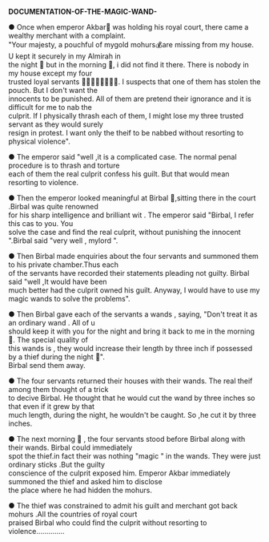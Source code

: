 **DOCUMENTATION-OF-THE-MAGIC-WAND-**

● Once when emperor Akbar🤴 was holding his royal court, there came a wealthy merchant with a complaint.             
"Your majesty, a pouchful of mygold mohurs💰are missing from my house. U kept it securely in my Almirah in                     
the night 🌃 but in the morning 🌄, i did not find it there. There is nobody in my house except my four              
trusted loyal servants 👨‍🌾👨‍🌾👨‍🌾👨‍🌾. I suspects that one of them has stolen the pouch. But I don't want the                 
innocents to be punished. All of them are pretend their ignorance and it is difficult for me to nab the             
culprit. If I physically thrash each of them, I might lose my three trusted servant as they would surely                                 
resign in protest. I want only the theif to be nabbed without resorting to physical violence".

● The emperor said "well ,it is a complicated case. The normal penal procedure is to thrash and torture            
each of them the real culprit confess his guilt. But that would mean resorting to violence.

● Then the emperor looked meaningful at Birbal 🤴,sitting there in the court .Birbal was quite renowned             
for his sharp intelligence and brilliant wit . The emperor said "Birbal, I refer this cas to you. You                       
solve the case and find the real culprit, without punishing the innocent ".Birbal said "very well , mylord ".

● Then Birbal made enquiries about the four servants and summoned them to his private chamber.Thus each               
of the servants have recorded their statements pleading not guilty. Birbal said "well ,It would have been                  
much better had the culprit owned his guilt. Anyway, I would have to use my magic wands to solve the problems".

● Then Birbal gave each of the servants a wands , saying, "Don't treat it as an ordinary wand . All of u                
should keep it with you for the night and bring it back to me in the morning 🌄. The special quality of                     
this wands is , they would increase their length by three inch if possessed by a thief during the night 🌃".                
Birbal send them away.

● The four servants returned their houses with their wands. The real theif among them thought of a trick                 
to decive Birbal. He thought that he would cut the wand by three inches so that even if it grew by that              
much length, during the night, he wouldn't be caught. So ,he cut it by three inches.

● The next morning 🌄 , the four servants stood before Birbal along with their wands. Birbal could immediately                     
spot the thief.in fact their was nothing "magic " in the wands. They were just ordinary sticks .But the guilty                
conscience of the culprit exposed him. Emperor Akbar immediately summoned the thief and asked him to disclose            
the place where he had hidden the mohurs.

● The thief was constrained to admit his guilt and merchant got back mohurs .All the countries of royal court            
praised Birbal who could find the culprit without resorting to violence..............          


